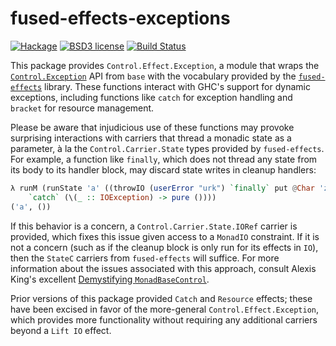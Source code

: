# fused-effects-exceptions

[![Hackage](https://img.shields.io/hackage/v/fused-effects-exceptions.svg)](https://hackage.haskell.org/package/fused-effects-exceptions)
[![BSD3 license](https://img.shields.io/badge/license-BSD3-blue.svg)](LICENSE)
[![Build Status](https://action-badges.now.sh/fused-effects/fused-effects-exceptions)](https://github.com/fused-effects/fused-effects-exceptions/actions)

This package provides `Control.Effect.Exception`, a module that wraps the [`Control.Exception`](http://hackage.haskell.org/package/base/docs/Control-Exception.html) API from `base` with the vocabulary provided by the [`fused-effects`](http://hackage.haskell.org/package/fused-effects) library. These functions interact with GHC's support for dynamic exceptions, including functions like `catch` for exception handling and `bracket` for resource management.

Please be aware that injudicious use of these functions may provoke surprising interactions with carriers that thread a monadic state as a parameter, à la the `Control.Carrier.State` types provided by `fused-effects`. For example, a function like `finally`, which does not thread any state from its body to its handler block, may discard state writes in cleanup handlers:

```haskell
λ runM (runState 'a' ((throwIO (userError "urk") `finally` put @Char 'z')
    `catch` (\(_ :: IOException) -> pure ())))
('a', ())
```

If this behavior is a concern, a `Control.Carrier.State.IORef` carrier is provided, which fixes this issue given access to a `MonadIO` constraint. If it is not a concern (such as if the cleanup block is only run for its effects in `IO`), then the `StateC` carriers from `fused-effects` will suffice. For more information about the issues associated with this approach, consult Alexis King's excellent [Demystifying `MonadBaseControl`](https://lexi-lambda.github.io/blog/2019/09/07/demystifying-monadbasecontrol/).

Prior versions of this package provided `Catch` and `Resource` effects; these have been excised in favor of the more-general `Control.Effect.Exception`, which provides more functionality without requiring any additional carriers beyond a `Lift IO` effect.
